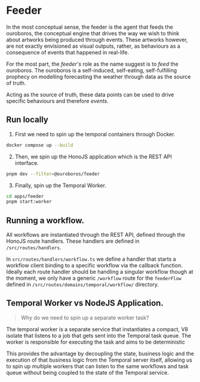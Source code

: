 # Feeder
In the most conceptual sense, the feeder is the agent that feeds the ouroboros, the conceptual engine that drives the way we wish to think  about artworks being produced through events. These artworks however, are not exactly envisioned as visual outputs, rather, as behaviours as a consequence of events that happened in real-life.

For the most part, the *feeder's* role as the name suggest is to *feed* the ouroboros. The ouroboros is a self-induced, self-eating, self-fulfilling prophecy on modelling forecasting the weather through data as the source of truth. 

Acting as the source of truth, these data points can be used to drive specific behaviours and therefore *events*. 

## Run locally

1. First we need to spin up the temporal containers through Docker.

```bash
docker compose up --build
```

2. Then, we spin up the HonoJS application which is the REST API interface.
```bash
pnpm dev --filter=@ouroboros/feeder
```

3. Finally, spin up the Temporal Worker.
```bash
cd apps/feeder
pnpm start:worker
```

## Running a workflow.
All workflows are instantiated through the REST API, defined through the HonoJS route handlers. These handlers are defined in `/src/routes/handlers`.  

In `src/routes/handlers/workflow.ts` we define a handler that starts a workflow client binding to a specific workflow via the callback function. Ideally each route handler should be handling a singular workflow though at the moment, we only have a generic `/workflow` route for the `feederFlow` defined in `/src/routes/domains/temporal/workflow/` directory.

## Temporal Worker vs NodeJS Application.

> Why do we need to spin up a separate worker task?

The temporal worker is a separate service that instantiates a compact, V8 isolate that listens to a job that gets sent into the Temporal task queue. The worker is responsible for executing the task and aims to be deterministic  

This provides the advantage by decoupling the state, business logic and the execution of that business logic from the Temporal server itself, allowing us to spin up multiple workers that can listen to the same workflows and task queue without being coupled to the state of the Temporal service.
